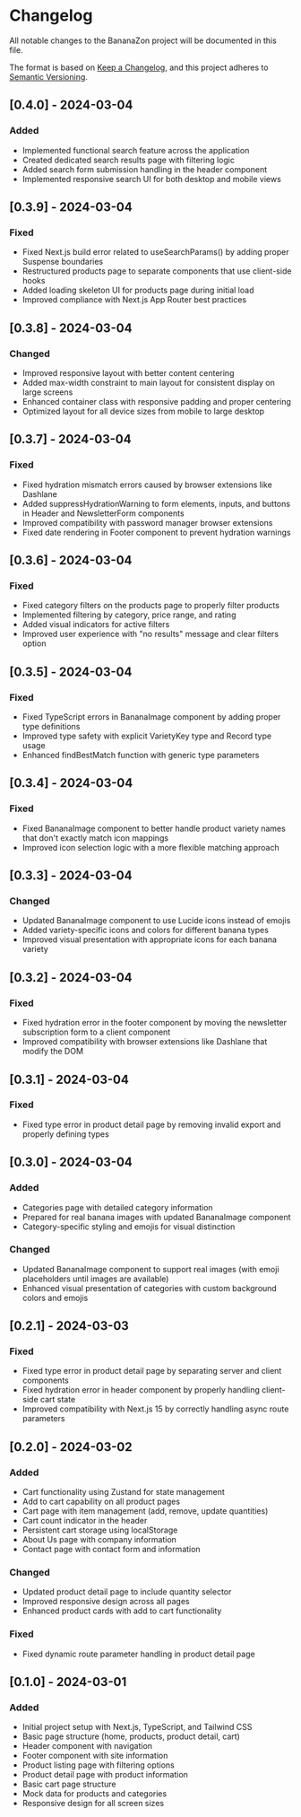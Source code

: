 # Changelog

All notable changes to the BananaZon project will be documented in this file.

The format is based on [Keep a Changelog](https://keepachangelog.com/en/1.0.0/),
and this project adheres to [Semantic Versioning](https://semver.org/spec/v2.0.0.html).

## [0.4.0] - 2024-03-04

### Added
- Implemented functional search feature across the application
- Created dedicated search results page with filtering logic
- Added search form submission handling in the header component
- Implemented responsive search UI for both desktop and mobile views

## [0.3.9] - 2024-03-04

### Fixed
- Fixed Next.js build error related to useSearchParams() by adding proper Suspense boundaries
- Restructured products page to separate components that use client-side hooks
- Added loading skeleton UI for products page during initial load
- Improved compliance with Next.js App Router best practices

## [0.3.8] - 2024-03-04

### Changed
- Improved responsive layout with better content centering
- Added max-width constraint to main layout for consistent display on large screens
- Enhanced container class with responsive padding and proper centering
- Optimized layout for all device sizes from mobile to large desktop

## [0.3.7] - 2024-03-04

### Fixed
- Fixed hydration mismatch errors caused by browser extensions like Dashlane
- Added suppressHydrationWarning to form elements, inputs, and buttons in Header and NewsletterForm components
- Improved compatibility with password manager browser extensions
- Fixed date rendering in Footer component to prevent hydration warnings

## [0.3.6] - 2024-03-04

### Fixed
- Fixed category filters on the products page to properly filter products
- Implemented filtering by category, price range, and rating
- Added visual indicators for active filters
- Improved user experience with "no results" message and clear filters option

## [0.3.5] - 2024-03-04

### Fixed
- Fixed TypeScript errors in BananaImage component by adding proper type definitions
- Improved type safety with explicit VarietyKey type and Record type usage
- Enhanced findBestMatch function with generic type parameters

## [0.3.4] - 2024-03-04

### Fixed
- Fixed BananaImage component to better handle product variety names that don't exactly match icon mappings
- Improved icon selection logic with a more flexible matching approach

## [0.3.3] - 2024-03-04

### Changed
- Updated BananaImage component to use Lucide icons instead of emojis
- Added variety-specific icons and colors for different banana types
- Improved visual presentation with appropriate icons for each banana variety

## [0.3.2] - 2024-03-04

### Fixed
- Fixed hydration error in the footer component by moving the newsletter subscription form to a client component
- Improved compatibility with browser extensions like Dashlane that modify the DOM

## [0.3.1] - 2024-03-04

### Fixed
- Fixed type error in product detail page by removing invalid export and properly defining types

## [0.3.0] - 2024-03-04

### Added
- Categories page with detailed category information
- Prepared for real banana images with updated BananaImage component
- Category-specific styling and emojis for visual distinction

### Changed
- Updated BananaImage component to support real images (with emoji placeholders until images are available)
- Enhanced visual presentation of categories with custom background colors and emojis

## [0.2.1] - 2024-03-03

### Fixed
- Fixed type error in product detail page by separating server and client components
- Fixed hydration error in header component by properly handling client-side cart state
- Improved compatibility with Next.js 15 by correctly handling async route parameters

## [0.2.0] - 2024-03-02

### Added
- Cart functionality using Zustand for state management
- Add to cart capability on all product pages
- Cart page with item management (add, remove, update quantities)
- Cart count indicator in the header
- Persistent cart storage using localStorage
- About Us page with company information
- Contact page with contact form and information

### Changed
- Updated product detail page to include quantity selector
- Improved responsive design across all pages
- Enhanced product cards with add to cart functionality

### Fixed
- Fixed dynamic route parameter handling in product detail page

## [0.1.0] - 2024-03-01

### Added
- Initial project setup with Next.js, TypeScript, and Tailwind CSS
- Basic page structure (home, products, product detail, cart)
- Header component with navigation
- Footer component with site information
- Product listing page with filtering options
- Product detail page with product information
- Basic cart page structure
- Mock data for products and categories
- Responsive design for all screen sizes 